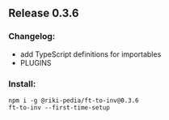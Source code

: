 <!-- just a file to make the releases from for the automation script -->
<!-- edit this per release -->
## Release 0.3.6
### Changelog: 
- add TypeScript definitions for importables
- PLUGINS
### Install:
```
npm i -g @riki-pedia/ft-to-inv@0.3.6
ft-to-inv --first-time-setup
```
